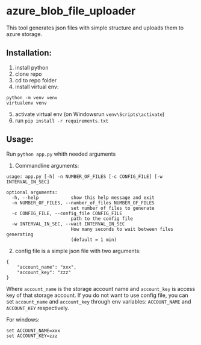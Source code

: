 # azure_blob_file_uploader

This tool generates json files with simple structure and uploads them to azure storage.

## Installation:
1. install python
2. clone repo
3. cd to repo folder
4. install virtual env:
```
python -m venv venv
virtualenv venv
```
5. activate virtual env (on Windowsrun `venv\Scripts\activate`)
6. run `pip install -r requirements.txt`

## Usage:
Run `python app.py` whith needed arguments

1. Commandline arguments:
```
usage: app.py [-h] -n NUMBER_OF_FILES [-c CONFIG_FILE] [-w INTERVAL_IN_SEC]

optional arguments:
  -h, --help            show this help message and exit
  -n NUMBER_OF_FILES, --number_of_files NUMBER_OF_FILES
                        set number of files to generate
  -c CONFIG_FILE, --config_file CONFIG_FILE
                        path to the config file
  -w INTERVAL_IN_SEC, --wait INTERVAL_IN_SEC
                        How many seconds to wait between files generating
                        (default = 1 min)
```

2. config file is a simple json file with two arguments:
```
{
    "account_name": "xxx",
    "account_key": "zzz"
}
```

Where `account_name` is the storage account name and `account_key` is access key of that storage account.
If you do not want to use config file, you can set `account_name` and `account_key` through env variables: `ACCOUNT_NAME` and `ACCOUNT_KEY` respectively.

For windows:
```
set ACCOUNT_NAME=xxx
set ACCOUNT_KEY=zzz
```
